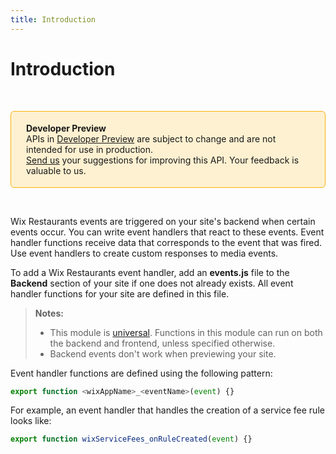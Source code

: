 ```yaml
---
title: Introduction
---
```


# Introduction

&nbsp;

<div style="background-color: #FEF1D1; padding: 18px 24px; border-radius: 6px; border: 1px solid #FDB10C; box-sizing: border-box; display: inline-block">
    <b>Developer Preview</b>
    <br/>
    <span>APIs in <a href="https://www.wix.com/velo/reference/api-overview/developer-preview">Developer Preview</a> are subject to change and are not intended for use in production.<br/><a href="mailto:velo-preview-feedback@wix.com">Send us</a> your suggestions for improving this API. Your feedback is valuable to us.</span>
</div>

&nbsp;


Wix Restaurants events are triggered on your site's backend when certain events occur.
You can write event handlers that react to these events. Event handler functions receive data
that corresponds to the event that was fired. Use event handlers to create custom responses
to media events. 

To add a Wix Restaurants event handler, add an **events.js** file to the **Backend** section of your site
if one does not already exists. All event handler functions for your site are defined in this
file. 


> **Notes:**
> - This module is [universal](/api-overview/api-versions#universal-modules). Functions in this module can run on both the backend and frontend, unless specified otherwise.
> - Backend events don't work when previewing your site.


Event handler functions are defined using the following pattern:
```javascript
export function <wixAppName>_<eventName>(event) {}
```

For example, an event handler that handles the creation of a service fee rule looks like:
```javascript
export function wixServiceFees_onRuleCreated(event) {}
```